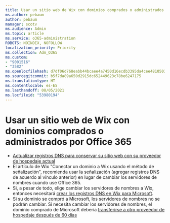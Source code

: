 ```yaml
---
title: Usar un sitio web de Wix con dominios comprados o administrados por Office 365
ms.author: pebaum
author: pebaum
manager: scotv
ms.audience: Admin
ms.topic: article
ms.service: o365-administration
ROBOTS: NOINDEX, NOFOLLOW
localization_priority: Priority
ms.collection: Adm_O365
ms.custom:
- "9001516"
- "3582"
ms.openlocfilehash: d7df06d768eabb44bcaee4a7450d16ecdb3395da4cee4810503d3dae358736ab
ms.sourcegitcommit: b5f7da89a650d2915dc652449623c78be6247175
ms.translationtype: HT
ms.contentlocale: es-ES
ms.lasthandoff: 08/05/2021
ms.locfileid: "53980194"
---
```

# <a name="using-wix-website-with-office-365-purchased-or-managed-domains"></a>Usar un sitio web de Wix con dominios comprados o administrados por Office 365

- [Actualizar registros DNS para conservar su sitio web con su proveedor de hospedaje actual](https://docs.microsoft.com/microsoft-365/admin/dns/update-dns-records-to-retain-current-hosting-provider)
- El artículo de Wix "Conectar un dominio a Wix usando el método de señalización", recomienda usar la señalización (agregar registros DNS de acuerdo al vínculo anterior) en lugar de cambiar los servidores de nombres cuando use Office 365.
- Si, a pesar de todo, elige cambiar los servidores de nombres a Wix, entonces necesitará [crear los registros DNS en Wix para Microsoft](https://docs.microsoft.com/microsoft-365/admin/dns/create-dns-records-at-wix?view=o365-worldwide).
- Si su dominio se compró a Microsoft, los servidores de nombres no se podrán cambiar. Si necesita cambiar los servidores de nombres, el dominio comprado de Microsoft debería [transferirse a otro proveedor de hospedaje después de 60 días](https://docs.microsoft.com/microsoft-365/admin/get-help-with-domains/transfer-a-domain-from-microsoft-to-another-host)